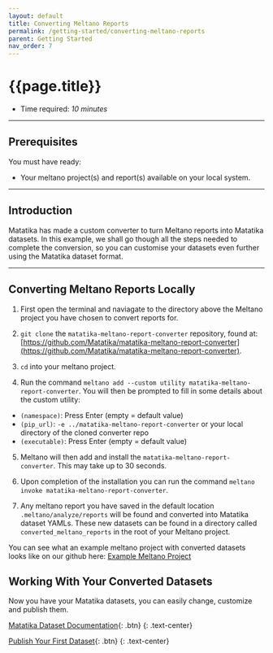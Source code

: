 ```yaml
---
layout: default
title: Converting Meltano Reports
permalink: /getting-started/converting-meltano-reports
parent: Getting Started
nav_order: 7
---
```


# {{page.title}}

- Time required: *10 minutes*

---

## Prerequisites
You must have ready:
- Your meltano project(s) and report(s) available on your local system.

---

## Introduction

Matatika has made a custom converter to turn Meltano reports into Matatika datasets. In this example, we shall go though all the steps needed to complete the conversion, so you can customise your datasets even further using the Matatika dataset format.

---

## Converting Meltano Reports Locally

1. First open the terminal and naviagate to the directory above the Meltano project you have chosen to convert reports for.

2. `git clone` the `matatika-meltano-report-converter` repository, found at: [https://github.com/Matatika/matatika-meltano-report-converter](https://github.com/Matatika/matatika-meltano-report-converter).

3. `cd` into your meltano project.

4. Run the command `meltano add --custom utility matatika-meltano-report-converter`. You will then be prompted to fill in some details about the custom utility:
- `(namespace)`: Press Enter (empty = default value)
- `(pip_url)`: `-e ../matatika-meltano-report-converter` or your local directory of the cloned converter repo
- `(executable)`: Press Enter (empty = default value)

5. Meltano will then add and install the `matatika-meltano-report-converter`. This may take up to 30 seconds.

6. Upon completion of the installation you can run the command `meltano invoke matatika-meltano-report-converter`.

7. Any meltano report you have saved in the default location  `.meltano/analyze/reports`  will be found and converted into Matatika dataset YAMLs. These new datasets can be found in a directory called `converted_meltano_reports` in the root of your Meltano project.

You can see what an example meltano project with converted datasets looks like on our github here: [Example Meltano Project](https://github.com/Matatika/matatika-examples/tree/master/converting_meltano_reports)

## Working With Your Converted Datasets

Now you have your Matatika datasets, you can easily change, customize and publish them.

[Matatika Dataset Documentation]({{site.baseurl}}/references/dataset-file){: .btn}
{: .text-center}

[Publish Your First Dataset]({{site.baseurl}}/getting-started/publish-a-dataset-cli){: .btn}
{: .text-center}



